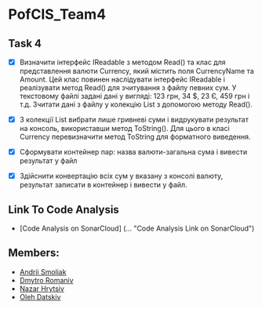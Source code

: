 ﻿# PofCIS_Team4

## Task 4

- [x] Визначити інтерфейс IReadable з методом Read() та клас для представлення валюти Currency, який містить поля CurrencyName та Amount. Цей клас повинен наслідувати інтерфейс IReadable і реалізувати метод Read() для зчитування з файлу певних сум. У текстовому файлі задані дані у вигляді: 123 грн, 34 $, 23 Є, 459 грн і т.д. Зчитати дані з файлу у колекцію List з допомогою методу Read().

- [x] З колекції List вибрати лише гривневі суми і видрукувати результат на консоль, використавши метод ToString(). Для цього в класі Currency перевизначити метод ToString для форматного виведення. 

- [x] Сформувати контейнер пар: назва валюти-загальна сума і вивести результат у файл

- [x] Здійснити конвертацію всіх сум у вказану з консолі валюту, результат записати в контейнер і вивести у файл.


## Link To Code Analysis

- [Code Analysis on SonarCloud] (... "Code Analysis Link on SonarCloud")

## Members:
* [Andrii Smoliak](https://github.com/SmoliakAndrii "Andrii Smoliak")
* [Dmytro Romaniv](https://github.com/DmytroRomaniv "Dmytro Romaniv")
* [Nazar Hrytsiv](https://github.com/nazarhrytsiv "Nazar Hrytsiv")
* [Oleh Datskiv](https://github.com/olegdatskiv "Oleh Datskiv")


